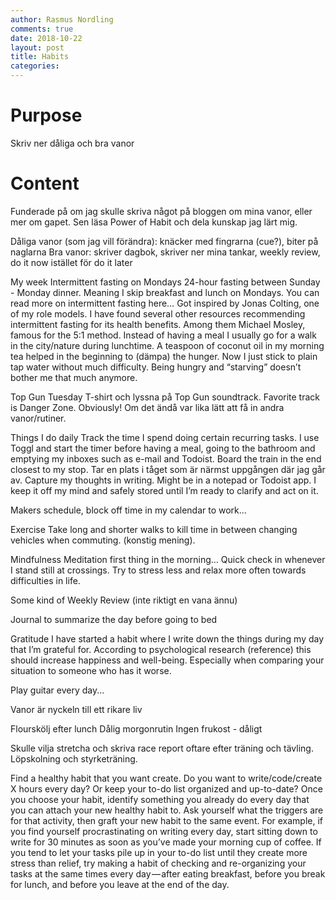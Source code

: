 ```yaml
---
author: Rasmus Nordling
comments: true
date: 2018-10-22
layout: post
title: Habits
categories:
---
```


# Purpose

Skriv ner dåliga och bra vanor

# Content

Funderade på om jag skulle skriva något på bloggen om mina vanor, eller mer om gapet. Sen läsa Power of Habit och dela kunskap jag lärt mig.

Dåliga vanor (som jag vill förändra): knäcker med fingrarna (cue?), biter på naglarna
Bra vanor: skriver dagbok, skriver ner mina tankar, weekly review, do it now istället för do it later

My week
Intermittent fasting on Mondays
24-hour fasting between Sunday - Monday dinner. Meaning I skip breakfast and lunch on Mondays. You can read more on intermittent fasting here… Got inspired by Jonas Colting, one of my role models. I have found several other resources recommending intermittent fasting for its health benefits. Among them Michael Mosley, famous for the 5:1 method. Instead of having a meal I usually go for a walk in the city/nature during lunchtime. A teaspoon of coconut oil in my morning tea helped in the beginning to (dämpa) the hunger. Now I just stick to plain tap water without much difficulty. Being hungry and “starving” doesn’t bother me that much anymore.

Top Gun Tuesday
T-shirt och lyssna på Top Gun soundtrack. Favorite track is Danger Zone. Obviously! Om det ändå var lika lätt att få in andra vanor/rutiner. 

Things I do daily
Track the time I spend doing certain recurring tasks. I use Toggl and start the timer before having a meal, going to the bathroom and emptying my inboxes such as e-mail and Todoist.
Board the train in the end closest to my stop. Tar en plats i tåget som är närmst uppgången där jag går av. Capture my thoughts in writing. Might be in a notepad or Todoist app. I keep it off my mind and safely stored until I’m ready to clarify and act on it.

Makers schedule, block off time in my calendar to work...

Exercise
Take long and shorter walks to kill time in between changing vehicles when commuting. (konstig mening).

Mindfulness
Meditation first thing in the morning…
Quick check in whenever I stand still at crossings.
Try to stress less and relax more often towards difficulties in life.

Some kind of Weekly Review (inte riktigt en vana ännu)

Journal to summarize the day before going to bed

Gratitude
I have started a habit where I write down the things during my day that I’m grateful for. According to psychological research (reference) this should increase happiness and well-being. Especially when comparing your situation to someone who has it worse.


Play guitar every day...

Vanor är nyckeln till ett rikare liv

Flourskölj efter lunch
Dålig morgonrutin
Ingen frukost - dåligt

Skulle vilja stretcha och skriva race report oftare efter träning och tävling. Löpskolning och styrketräning. 

Find a healthy habit that you want create. Do you want to write/code/create X hours every day? Or keep your to-do list organized and up-to-date?
Once you choose your habit, identify something you already do every day that you can attach your new healthy habit to. Ask yourself what the triggers are for that activity, then graft your new habit to the same event.
For example, if you find yourself procrastinating on writing every day, start sitting down to write for 30 minutes as soon as you’ve made your morning cup of coffee. If you tend to let your tasks pile up in your to-do list until they create more stress than relief, try making a habit of checking and re-organizing your tasks at the same times every day — after eating breakfast, before you break for lunch, and before you leave at the end of the day.

